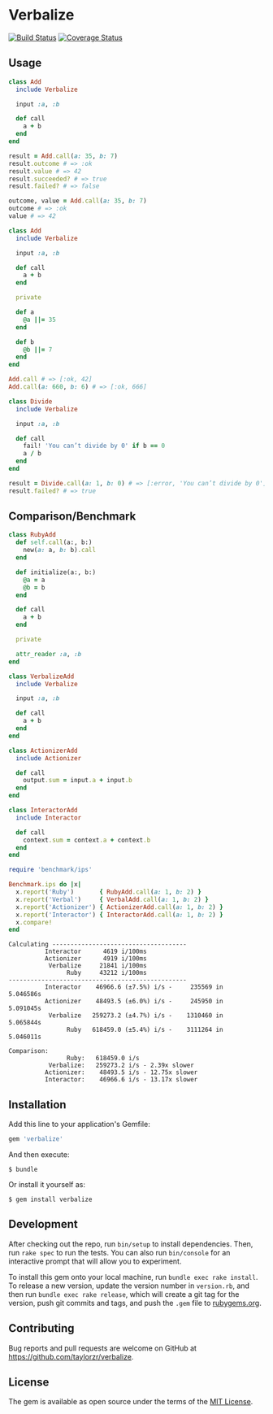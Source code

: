 # Verbalize

[![Build Status](https://circleci.com/gh/taylorzr/verbalize.svg?style=shield&circle-token=58dcd03ffacd1c21e57766a0fba6b2008bafd777)](https://circleci.com/gh/taylorzr/verbalize/tree/master) [![Coverage Status](https://coveralls.io/repos/github/taylorzr/verbalize/badge.svg?branch=master)](https://coveralls.io/github/taylorzr/verbalize?branch=master)

## Usage

```ruby
class Add
  include Verbalize

  input :a, :b

  def call
    a + b
  end
end

result = Add.call(a: 35, b: 7)
result.outcome # => :ok
result.value # => 42
result.succeeded? # => true
result.failed? # => false

outcome, value = Add.call(a: 35, b: 7)
outcome # => :ok
value # => 42
```

```ruby
class Add
  include Verbalize

  input :a, :b

  def call
    a + b
  end

  private

  def a
    @a ||= 35
  end

  def b
    @b ||= 7
  end
end

Add.call # => [:ok, 42]
Add.call(a: 660, b: 6) # => [:ok, 666]
```

```ruby
class Divide
  include Verbalize

  input :a, :b

  def call
    fail! 'You can’t divide by 0' if b == 0
    a / b
  end
end

result = Divide.call(a: 1, b: 0) # => [:error, 'You can’t divide by 0']
result.failed? # => true
```

## Comparison/Benchmark
```ruby
class RubyAdd
  def self.call(a:, b:)
    new(a: a, b: b).call
  end

  def initialize(a:, b:)
    @a = a
    @b = b
  end

  def call
    a + b
  end

  private

  attr_reader :a, :b
end
```

```ruby
class VerbalizeAdd
  include Verbalize

  input :a, :b

  def call
    a + b
  end
end
```

```ruby
class ActionizerAdd
  include Actionizer

  def call
    output.sum = input.a + input.b
  end
end
```

```ruby
class InteractorAdd
  include Interactor

  def call
    context.sum = context.a + context.b
  end
end
```

```ruby
require 'benchmark/ips'

Benchmark.ips do |x|
  x.report('Ruby')       { RubyAdd.call(a: 1, b: 2) }
  x.report('Verbal')     { VerbalAdd.call(a: 1, b: 2) }
  x.report('Actionizer') { ActionizerAdd.call(a: 1, b: 2) }
  x.report('Interactor') { InteractorAdd.call(a: 1, b: 2) }
  x.compare!
end
```

```
Calculating -------------------------------------
          Interactor      4619 i/100ms
          Actionizer      4919 i/100ms
           Verbalize     21841 i/100ms
                Ruby     43212 i/100ms
-------------------------------------------------
          Interactor    46966.6 (±7.5%) i/s -     235569 in   5.046586s
          Actionizer    48493.5 (±6.0%) i/s -     245950 in   5.091045s
           Verbalize   259273.2 (±4.7%) i/s -    1310460 in   5.065844s
                Ruby   618459.0 (±5.4%) i/s -    3111264 in   5.046011s

Comparison:
                Ruby:   618459.0 i/s
           Verbalize:   259273.2 i/s - 2.39x slower
          Actionizer:    48493.5 i/s - 12.75x slower
          Interactor:    46966.6 i/s - 13.17x slower
```

## Installation

Add this line to your application's Gemfile:

```ruby
gem 'verbalize'
```

And then execute:

    $ bundle

Or install it yourself as:

    $ gem install verbalize

## Development

After checking out the repo, run `bin/setup` to install dependencies. Then, run `rake spec` to run the tests. You can also run `bin/console` for an interactive prompt that will allow you to experiment.

To install this gem onto your local machine, run `bundle exec rake install`. To release a new version, update the version number in `version.rb`, and then run `bundle exec rake release`, which will create a git tag for the version, push git commits and tags, and push the `.gem` file to [rubygems.org](https://rubygems.org).

## Contributing

Bug reports and pull requests are welcome on GitHub at https://github.com/taylorzr/verbalize.


## License

The gem is available as open source under the terms of the [MIT License](http://opensource.org/licenses/MIT).

